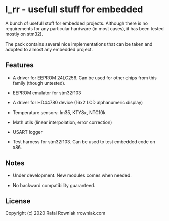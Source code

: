 # l_rr - usefull stuff for embedded
A bunch of usefull stuff for embedded projects. Although there is no requirements for any particular hardware (in most cases), it has been tested mostly on stm32).

The pack contains several nice implementations that can be taken and adopted to almost any embedded project.

## Features

* A driver for EEPROM 24LC256. Can be used for other chips from this family (though untested).

* EEPROM emulator for stm32f103

* A driver for HD44780 device (16x2 LCD alphanumeric display)

* Temperature sensors: lm35, KTY8x, NTC10k

* Math utils (linear interpolation, error correction)

* USART logger

* Test harness for stm32f103. Can be used to test embedded code on x86.

## Notes

* Under development. New modules comes when needed.

* No backward compatibility guaranteed.

## License

Copyright (c) 2020 Rafal Rowniak rrowniak.com
